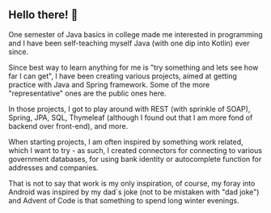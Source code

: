 ## Hello there! 👋

One semester of Java basics in college made me interested in programming and I have been self-teaching myself Java (with one dip into Kotlin) ever since.

Since best way to learn anything for me is "try something and lets see how far I can get", I have been creating various projects, aimed at getting practice with Java and Spring framework. Some of the more "representative" ones are the public ones here.

In those projects, I got to play around with REST (with sprinkle of SOAP), Spring, JPA, SQL, Thymeleaf (although I found out that I am more fond of backend over front-end), and more.

When starting projects, I am often inspired by something work related, which I want to try - as such, I created connectors for connecting to various government databases, for using bank identity or autocomplete function for addresses and companies.

That is not to say that work is my only inspiration, of course, my foray into Android was inspired by my dad´s joke (not to be mistaken with "dad joke") and Advent of Code is that something to spend long winter evenings.
